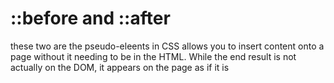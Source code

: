 # ::before and ::after

these two are the pseudo-eleents in CSS allows you to insert content onto a page without it needing to be in the HTML. While the end result is not actually on the DOM, it appears on the page as if it is
